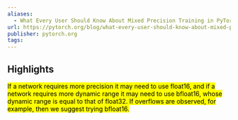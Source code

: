 ```yaml
---
aliases:
  - What Every User Should Know About Mixed Precision Training in PyTorch
url: https://pytorch.org/blog/what-every-user-should-know-about-mixed-precision-training-in-pytorch/?utm_source=twitter&utm_medium=organic_social&utm_campaign=blog&utm_content=mixed-precision-training-in-pytorch
publisher: pytorch.org
tags:
---
```


## Highlights
<mark>If a network requires more precision it may need to use float16, and if a network requires more dynamic range it may need to use bfloat16, whose dynamic range is equal to that of float32. If overflows are observed, for example, then we suggest trying bfloat16.</mark>

